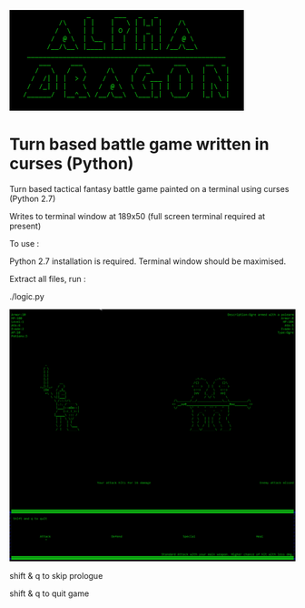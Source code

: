 ![Title](alphatitle.png?raw=true)

# Turn based battle game written in curses (Python)

Turn based tactical fantasy battle game painted on a terminal using curses (Python 2.7)

Writes to terminal window at 189x50 (full screen terminal required at present)

To use :

Python 2.7 installation is required.
Terminal window should be maximised.

Extract all files, run :

./logic.py

![Game](alphagame.png?raw=true)

shift & q to skip prologue

shift & q to quit game
